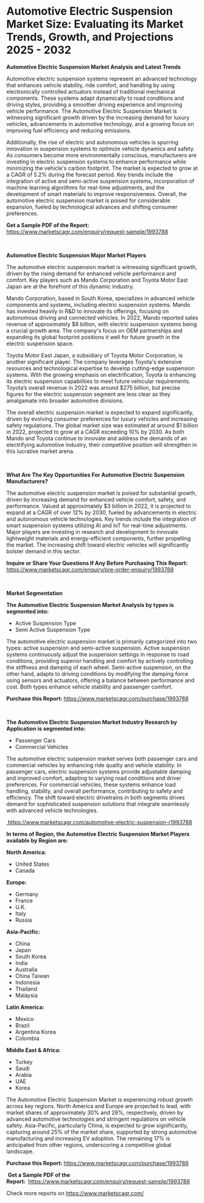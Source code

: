 <p><h1>Automotive Electric Suspension Market Size: Evaluating its Market Trends, Growth, and Projections 2025 - 2032</h1></p><p><strong>Automotive Electric Suspension Market Analysis and Latest Trends</strong></p>
<p><p>Automotive electric suspension systems represent an advanced technology that enhances vehicle stability, ride comfort, and handling by using electronically controlled actuators instead of traditional mechanical components. These systems adapt dynamically to road conditions and driving styles, providing a smoother driving experience and improving vehicle performance. The Automotive Electric Suspension Market is witnessing significant growth driven by the increasing demand for luxury vehicles, advancements in automotive technology, and a growing focus on improving fuel efficiency and reducing emissions.</p><p>Additionally, the rise of electric and autonomous vehicles is spurring innovation in suspension systems to optimize vehicle dynamics and safety. As consumers become more environmentally conscious, manufacturers are investing in electric suspension systems to enhance performance while minimizing the vehicle's carbon footprint. The market is expected to grow at a CAGR of 5.2% during the forecast period. Key trends include the integration of active and semi-active suspension systems, incorporation of machine learning algorithms for real-time adjustments, and the development of smart materials to improve responsiveness. Overall, the automotive electric suspension market is poised for considerable expansion, fueled by technological advances and shifting consumer preferences.</p></p>
<p><strong>Get a Sample PDF of the Report:&nbsp;</strong> <a href="https://www.marketscagr.com/enquiry/request-sample/1993788?utm_campaign=1836&utm_medium=2&utm_source=Github&utm_content=ia&utm_term=15012025&utm_id=automotive-electric-suspension">https://www.marketscagr.com/enquiry/request-sample/1993788</a></p>
<p>&nbsp;</p>
<p><strong>Automotive Electric Suspension Major Market Players</strong></p>
<p><p>The automotive electric suspension market is witnessing significant growth, driven by the rising demand for enhanced vehicle performance and comfort. Key players such as Mando Corporation and Toyota Motor East Japan are at the forefront of this dynamic industry.</p><p>Mando Corporation, based in South Korea, specializes in advanced vehicle components and systems, including electric suspension systems. Mando has invested heavily in R&D to innovate its offerings, focusing on autonomous driving and connected vehicles. In 2022, Mando reported sales revenue of approximately $8 billion, with electric suspension systems being a crucial growth area. The company's focus on OEM partnerships and expanding its global footprint positions it well for future growth in the electric suspension space.</p><p>Toyota Motor East Japan, a subsidiary of Toyota Motor Corporation, is another significant player. The company leverages Toyota's extensive resources and technological expertise to develop cutting-edge suspension systems. With the growing emphasis on electrification, Toyota is enhancing its electric suspension capabilities to meet future vehicular requirements. Toyota’s overall revenue in 2022 was around $275 billion, but precise figures for the electric suspension segment are less clear as they amalgamate into broader automotive divisions.</p><p>The overall electric suspension market is expected to expand significantly, driven by evolving consumer preferences for luxury vehicles and increasing safety regulations. The global market size was estimated at around $1 billion in 2022, projected to grow at a CAGR exceeding 10% by 2030. As both Mando and Toyota continue to innovate and address the demands of an electrifying automotive industry, their competitive position will strengthen in this lucrative market arena.</p></p>
<p>&nbsp;</p>
<p><strong>What Are The Key Opportunities For Automotive Electric Suspension Manufacturers?</strong></p>
<p><p>The automotive electric suspension market is poised for substantial growth, driven by increasing demand for enhanced vehicle comfort, safety, and performance. Valued at approximately $3 billion in 2022, it is projected to expand at a CAGR of over 12% by 2030, fueled by advancements in electric and autonomous vehicle technologies. Key trends include the integration of smart suspension systems utilizing AI and IoT for real-time adjustments. Major players are investing in research and development to innovate lightweight materials and energy-efficient components, further propelling the market. The increasing shift toward electric vehicles will significantly bolster demand in this sector.</p></p>
<p><strong>Inquire or Share Your Questions If Any Before Purchasing This Report:</strong> <a href="https://www.marketscagr.com/enquiry/pre-order-enquiry/1993788?utm_campaign=1836&utm_medium=2&utm_source=Github&utm_content=ia&utm_term=15012025&utm_id=automotive-electric-suspension">https://www.marketscagr.com/enquiry/pre-order-enquiry/1993788</a></p>
<p>&nbsp;</p>
<p><strong>Market Segmentation</strong></p>
<p><strong>The Automotive Electric Suspension Market Analysis by types is segmented into:</strong></p>
<p><ul><li>Active Suspension Type</li><li>Semi Active Suspension Type</li></ul></p>
<p><p>The automotive electric suspension market is primarily categorized into two types: active suspension and semi-active suspension. Active suspension systems continuously adjust the suspension settings in response to road conditions, providing superior handling and comfort by actively controlling the stiffness and damping of each wheel. Semi-active suspension, on the other hand, adapts to driving conditions by modifying the damping force using sensors and actuators, offering a balance between performance and cost. Both types enhance vehicle stability and passenger comfort.</p></p>
<p><strong>Purchase this Report:&nbsp;</strong><a href="https://www.marketscagr.com/purchase/1993788?utm_campaign=1836&utm_medium=2&utm_source=Github&utm_content=ia&utm_term=15012025&utm_id=automotive-electric-suspension">https://www.marketscagr.com/purchase/1993788</a></p>
<p>&nbsp;</p>
<p><strong>The Automotive Electric Suspension Market Industry Research by Application is segmented into:</strong></p>
<p><ul><li>Passenger Cars</li><li>Commercial Vehicles</li></ul></p>
<p><p>The automotive electric suspension market serves both passenger cars and commercial vehicles by enhancing ride quality and vehicle stability. In passenger cars, electric suspension systems provide adjustable damping and improved comfort, adapting to varying road conditions and driver preferences. For commercial vehicles, these systems enhance load handling, stability, and overall performance, contributing to safety and efficiency. The shift toward electric drivetrains in both segments drives demand for sophisticated suspension solutions that integrate seamlessly with advanced vehicle technologies.</p></p>
<p><a href="https://www.marketscagr.com/automotive-electric-suspension-r1993788?utm_campaign=1836&utm_medium=2&utm_source=Github&utm_content=ia&utm_term=15012025&utm_id=automotive-electric-suspension">&nbsp;https://www.marketscagr.com/automotive-electric-suspension-r1993788</a></p>
<p><strong>In terms of Region, the Automotive Electric Suspension Market Players available by Region are:</strong></p>
<p>
    <p> <strong> North America: </strong>
        <ul>
            <li>United States</li>
            <li>Canada</li>
        </ul>
        </p> 
    <p> <strong> Europe: </strong>
        <ul>
            <li>Germany</li>
            <li>France</li>
            <li>U.K.</li>
            <li>Italy</li>
            <li>Russia</li>
        </ul>
        </p> 
    <p> <strong> Asia-Pacific: </strong>
        <ul>
            <li>China</li>
            <li>Japan</li>
            <li>South Korea</li>
            <li>India</li>
            <li>Australia</li>
            <li>China Taiwan</li>
            <li>Indonesia</li>
            <li>Thailand</li>
            <li>Malaysia</li>
        </ul>
        </p> 
    <p> <strong> Latin America: </strong>
        <ul>
            <li>Mexico</li>
            <li>Brazil</li>
            <li>Argentina Korea</li>
            <li>Colombia</li>
        </ul>
        </p> 
    <p> <strong> Middle East & Africa: </strong>
        <ul>
            <li>Turkey</li>
            <li>Saudi</li>
            <li>Arabia</li>
            <li>UAE</li>
            <li>Korea</li>
        </ul>
    </p>
    </p>
<p><p>The Automotive Electric Suspension Market is experiencing robust growth across key regions. North America and Europe are projected to lead, with market shares of approximately 30% and 28%, respectively, driven by advanced automotive technologies and stringent regulations on vehicle safety. Asia-Pacific, particularly China, is expected to grow significantly, capturing around 25% of the market share, supported by strong automotive manufacturing and increasing EV adoption. The remaining 17% is anticipated from other regions, underscoring a competitive global landscape.</p></p>
<p><strong>Purchase this Report: </strong><a href="https://www.marketscagr.com/purchase/1993788?utm_campaign=1836&utm_medium=2&utm_source=Github&utm_content=ia&utm_term=15012025&utm_id=automotive-electric-suspension">https://www.marketscagr.com/purchase/1993788</a></p>
<p>&nbsp;<strong>Get a Sample PDF of the Report:&nbsp;&nbsp;</strong><a href="https://www.marketscagr.com/enquiry/request-sample/1993788?utm_campaign=1836&utm_medium=2&utm_source=Github&utm_content=ia&utm_term=15012025&utm_id=automotive-electric-suspension">https://www.marketscagr.com/enquiry/request-sample/1993788</a></p>
<p><strong></strong></p>
<p>Check more reports on <a href="https://www.marketscagr.com/?utm_campaign=1836&utm_medium=2&utm_source=Github&utm_content=ia&utm_term=15012025&utm_id=automotive-electric-suspension">https://www.marketscagr.com/</a></p>